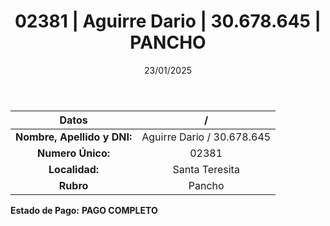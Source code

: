 ﻿---
title: 02381 | Aguirre Dario | 30.678.645 | PANCHO
date: 23/01/2025
draft: false
tags: ['santa-teresita', 'titular', 'pancho']
---

|          **Datos**          |  /  |
|:---------------------------:|:---:|
| **Nombre, Apellido y DNI:** | Aguirre Dario / 30.678.645 |
|      **Numero Único:**      | 02381 |
|        **Localidad:**       | Santa Teresita |
|          **Rubro**          | Pancho |

**Estado de Pago:** **PAGO COMPLETO**
